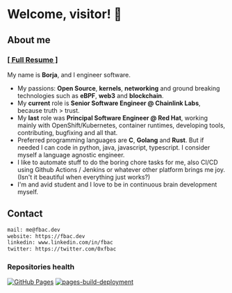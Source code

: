 # Welcome, visitor! 👋

## About me

### [[ Full Resume ]](resume.md)

My name is **Borja**, and I engineer software.

- My passions: **Open Source**, **kernels**, **networking** and ground breaking technologies such as **eBPF**, **web3** and **blockchain**.
- My **current** role is **Senior Software Engineer @ Chainlink Labs**, because truth > trust.
- My **last** role was **Principal Software Engineer @ Red Hat**, working mainly with OpenShift/Kubernetes, container runtimes, developing tools, contributing, bugfixing and all that.
- Preferred programming languages are **C**, **Golang** and **Rust**. But if needed I can code in python, java, javascript, typescript. I consider myself a language agnostic engineer.
- I like to automate stuff to do the boring chore tasks for me, also CI/CD using Github Actions / Jenkins or whatever other platform brings me joy. (Isn't it beautiful when everything just works?)
- I'm and avid student and I love to be in continuous brain development myself.

## Contact

```bash
mail: me@fbac.dev
website: https://fbac.dev
linkedin: www.linkedin.com/in/fbac
twitter: https://twitter.com/0xfbac
```

### Repositories health

[![GitHub Pages](https://github.com/fbac/fbac.dev/actions/workflows/push-to-ghpages.yaml/badge.svg)](https://github.com/fbac/fbac.dev/actions/workflows/push-to-ghpages.yaml)
[![pages-build-deployment](https://github.com/fbac/fbac.dev/actions/workflows/pages/pages-build-deployment/badge.svg)](https://github.com/fbac/fbac.dev/actions/workflows/pages/pages-build-deployment)
